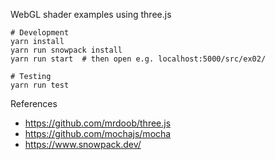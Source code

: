 WebGL shader examples using three.js

```
# Development
yarn install
yarn run snowpack install
yarn run start  # then open e.g. localhost:5000/src/ex02/

# Testing
yarn run test
```

References

- https://github.com/mrdoob/three.js
- https://github.com/mochajs/mocha
- https://www.snowpack.dev/

